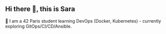 ## Hi there 👋, this is Sara

🌱 I am a 42 Paris student learning DevOps (Docker, Kubernetes) - currently exploring GitOps/CI/CD/Ansible.
